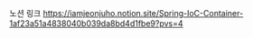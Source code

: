 

노션 링크
<https://iamjeonjuho.notion.site/Spring-IoC-Container-1af23a51a4838040b039da8bd4d1fbe9?pvs=4>